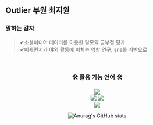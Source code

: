 ## Outlier 부원 최지원
### 말하는 감자

>✔소셜미디어 데이터를 이용한 탈모약 긍부정 평가 <br/>
>✔미세먼지가 야외 활동에 미치는 영향 연구, sns를 기반으로

>
<br/>
<div align = "center">
  <h3 align="center">🛠️ 활용 가능 언어 🛠️</h3>
  <img src="https://img.shields.io/badge/Python-3766AB?style=flat-square&logo=Python&logoColor=white"/>
  <br/>
  <img src="https://img.shields.io/badge/JavaScript-F7DF1E?style=flat-square&logo=JavaScript&logoColor=white"/></a>
  <img src="https://img.shields.io/badge/HTML5-E34F26?style=flat-square&logo=HTML5&logoColor=white"/></a>
  <br/>
  <img src="https://img.shields.io/badge/Mysql-4479A1?style=flat-square&logo=Mysql&Studio&logoColor=white"/></a>

![Anurag's GitHub stats](https://github-readme-stats.vercel.app/api?username=weeejee&show_icons=true&theme=tokyonight)

</div>
